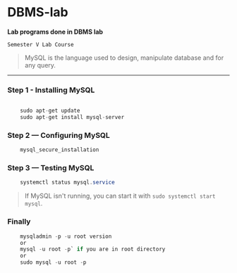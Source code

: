 # DBMS-lab


__Lab programs done in DBMS lab__


`Semester V Lab Course`


>MySQL is the language used to design, manipulate database and for any query.
---------------------------------------------------------------------------
### Step 1 - Installing MySQL
```java

    sudo apt-get update
    sudo apt-get install mysql-server
```

### Step 2 — Configuring MySQL
```java
    mysql_secure_installation

```
### Step 3 — Testing MySQL
```java
    systemctl status mysql.service
```
>If MySQL isn't running, you can start it with `sudo systemctl start mysql`.

### Finally
```java
    mysqladmin -p -u root version
    or
    mysql -u root -p` if you are in root directory
    or
    sudo mysql -u root -p
```
